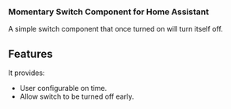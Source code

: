 ### Momentary Switch Component for Home Assistant
A simple switch component that once turned on will turn itself off. 

## Features
It provides:
* User configurable on time.
* Allow switch to be turned off early.

